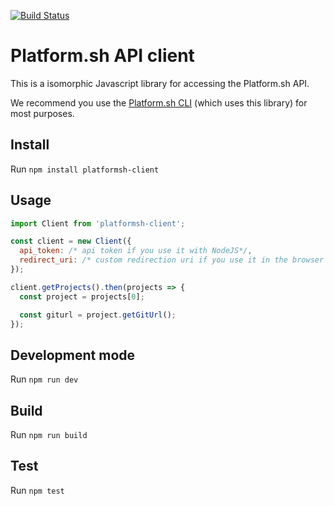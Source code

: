[![Build Status](https://travis-ci.org/platformsh/platformsh-client-js.svg?branch=master)](https://travis-ci.org/platformsh/platformsh-client-js)
# Platform.sh API client

This is a isomorphic Javascript library for accessing the Platform.sh API.

We recommend you use the [Platform.sh CLI](https://github.com/platformsh/platformsh-cli) (which uses this library) for most purposes.

## Install

Run ``` npm install platformsh-client ```

## Usage

```Javascript
import Client from 'platformsh-client';

const client = new Client({
  api_token: /* api token if you use it with NodeJS*/,
  redirect_uri: /* custom redirection uri if you use it in the browser (current uri by default)*/
});

client.getProjects().then(projects => {
  const project = projects[0];

  const giturl = project.getGitUrl();
});

```

## Development mode

Run ``` npm run dev ```

## Build

Run ``` npm run build ```

## Test

Run ``` npm test ```
